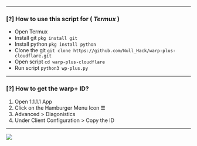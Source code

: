 --------------------------------------------------------------------
### [?] How to use this script for ( *Termux* )
- Open Termux
- Install git `pkg install git`
- Install python `pkg install python`
- Clone the git `git clone https://github.com/Null_Hack/warp-plus-cloudflare.git`
- Open script `cd warp-plus-cloudflare`
- Run script `python3 wp-plus.py`
--------------------------------------------------------------------
### [?] How to get the warp+ ID?
1. Open 1.1.1.1 App
2. Click on the Hamburger Menu Icon ☰
3. Advanced > Diagonistics
4. Under Client Configuration > Copy the ID
--------------------------------------------------------------------
![](https://github.com/NullHaCk/warp-plus-cloudflare/blob/master/sc/null.png)

